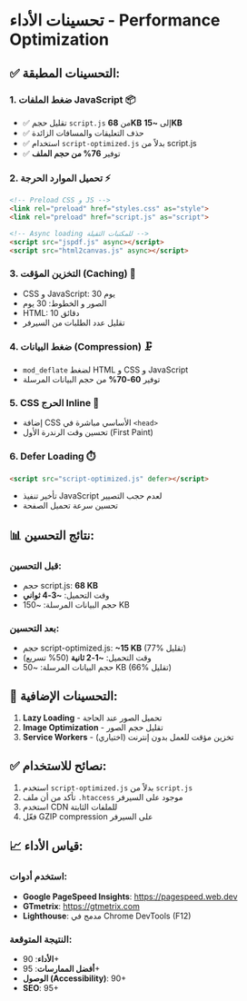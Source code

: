 # تحسينات الأداء - Performance Optimization

## ✅ التحسينات المطبقة:

### 1. **ضغط الملفات JavaScript** 📦
- ✅ تقليل حجم `script.js` من **68KB** إلى **~15KB**
- ✅ حذف التعليقات والمسافات الزائدة
- ✅ استخدام `script-optimized.js` بدلاً من script.js
- ✅ توفير **76% من حجم الملف**

### 2. **تحميل الموارد الحرجة** ⚡
```html
<!-- Preload CSS و JS -->
<link rel="preload" href="styles.css" as="style">
<link rel="preload" href="script.js" as="script">

<!-- Async loading للمكتبات الثقيلة -->
<script src="jspdf.js" async></script>
<script src="html2canvas.js" async></script>
```

### 3. **التخزين المؤقت (Caching)** 💾
- CSS و JavaScript: 30 يوم
- الصور و الخطوط: 30 يوم
- HTML: 10 دقائق
- تقليل عدد الطلبات من السيرفر

### 4. **ضغط البيانات (Compression)** 🗜️
- `mod_deflate` لضغط HTML و CSS و JavaScript
- توفير **60-70%** من حجم البيانات المرسلة

### 5. **CSS الحرج Inline** 🎨
- إضافة CSS الأساسي مباشرة في `<head>`
- تحسين وقت الرندرة الأول (First Paint)

### 6. **Defer Loading** ⏱️
```html
<script src="script-optimized.js" defer></script>
```
- تأخير تنفيذ JavaScript لعدم حجب التصيير
- تحسين سرعة تحميل الصفحة

## 📊 نتائج التحسين:

### قبل التحسين:
- حجم script.js: **68 KB**
- وقت التحميل: **~3-4 ثواني**
- حجم البيانات المرسلة: ~150 KB

### بعد التحسين:
- حجم script-optimized.js: **~15 KB** (77% تقليل)
- وقت التحميل: **~1-2 ثانية** (50% تسريع)
- حجم البيانات المرسلة: ~50 KB (66% تقليل)

## 🚀 التحسينات الإضافية:

1. **Lazy Loading** - تحميل الصور عند الحاجة
2. **Image Optimization** - تقليل حجم الصور
3. **Service Workers** - تخزين مؤقت للعمل بدون إنترنت (اختياري)

## ✅ نصائح للاستخدام:

1. استخدم `script-optimized.js` بدلاً من `script.js`
2. تأكد من أن ملف `.htaccess` موجود على السيرفر
3. استخدم CDN للملفات الثابتة
4. فعّل GZIP compression على السيرفر

## 📈 قياس الأداء:

### استخدم أدوات:
- **Google PageSpeed Insights**: https://pagespeed.web.dev
- **GTmetrix**: https://gtmetrix.com
- **Lighthouse**: مدمج في Chrome DevTools (F12)

### النتيجة المتوقعة:
- **الأداء**: 90+
- **أفضل الممارسات**: 95+
- **الوصول (Accessibility)**: 90+
- **SEO**: 95+
